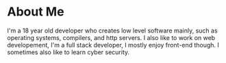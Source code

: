 # About Me
I'm a 18 year old developer who creates low level software mainly, such as operating systems, compilers, and http servers. I also like to work on web developement, I'm a full stack developer, I mostly enjoy front-end though. I sometimes also like to learn cyber security.
